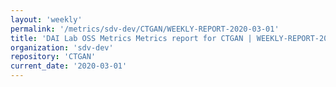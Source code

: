 ```yaml
---
layout: 'weekly'
permalink: '/metrics/sdv-dev/CTGAN/WEEKLY-REPORT-2020-03-01'
title: 'DAI Lab OSS Metrics Metrics report for CTGAN | WEEKLY-REPORT-2020-03-01'
organization: 'sdv-dev'
repository: 'CTGAN'
current_date: '2020-03-01'
---
```

